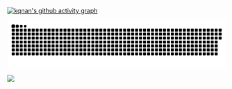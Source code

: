 


[![kqnan's github activity graph](https://github-readme-activity-graph.cyclic.app/graph?username=kqnan&theme=react)](https://github.com/ashutosh00710/github-readme-activity-graph)  


<a href="https://github.com/tomondre"><img src="contributions.svg"></a>


<img width="0" src="https://visitor-badge.glitch.me/badge?page_id=tondrejk.tondrejk" />
